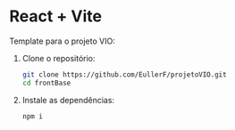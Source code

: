 # React + Vite

Template para o projeto VIO:

1. Clone o repositório:
   ```sh
   git clone https://github.com/EullerF/projetoVIO.git
   cd frontBase
   
2. Instale as dependências:
   ```sh
   npm i
